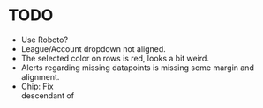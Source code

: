 # TODO

- Use Roboto?
- League/Account dropdown not aligned.
- The selected color on rows is red, looks a bit weird.
- Alerts regarding missing datapoints is missing some margin and alignment.
- Chip: Fix <div> descendant of <p>
